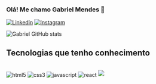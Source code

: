 ### Olá! Me chamo Gabriel Mendes 👋

[![Linkedin](https://img.shields.io/badge/LinkedIn-0077B5?style=for-the-badge&logo=linkedin&logoColor=white)](https://www.linkedin.com/in/gabrielmendes7/)
[![Instagram](https://img.shields.io/badge/Instagram-E4405F?style=for-the-badge&logo=instagram&logoColor=white)](https://www.instagram.com/mendezz_gabriel/)

![Gabriel GitHub stats](https://github-readme-stats.vercel.app/api?username=GabrielMendes06&show_icons=true&theme=tokyonight)

## Tecnologias que tenho conhecimento

<div style="display: inline_block"><br>
  <img align="center" alt="html5" src="https://img.shields.io/badge/HTML5-E34F26?style=for-the-badge&logo=html5&logoColor=white">
  <img align="center" alt="css3" src="https://img.shields.io/badge/CSS3-1572B6?style=for-the-badge&logo=css3&logoColor=white">
  <img align="center" alt="javascript" src="https://img.shields.io/badge/JavaScript-F7DF1E?style=for-the-badge&logo=javascript&logoColor=black">
  <img align="center" alt="react" src="https://img.shields.io/badge/React-20232A?style=for-the-badge&logo=react&logoColor=61DAFB">
  <img align="center alt="node" src="https://img.shields.io/badge/Node.js-43853D?style=for-the-badge&logo=node.js&logoColor=white">
</div>
